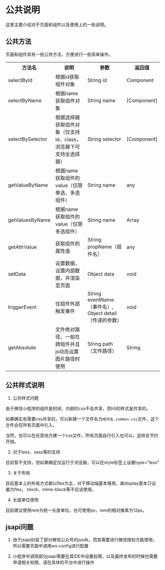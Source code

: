 
# 公共说明

这里主要介绍对于页面和组件以及使用上的一些说明。


## 公共方法

页面和组件具有一些公共方法，方便进行一些简单操作。 

<table>
    <tr>
        <th>方法名</th>
        <th>说明</th>
        <th>参数</th>
        <th>返回值</th>
    </tr>
    <tr>
        <td>selectById</td>
        <td>根据id获取组件对象</td>
        <td>String id</td>
        <td>Component</td>
    </tr>
    <tr>
        <td>selectByName</td>
        <td>根据name获取组件对象</td>
        <td>String name</td>
        <td>[Component]</td>
    </tr>
    <tr>
        <td>selectBySelector</td>
        <td>根据选择器获取组件对象（仅支持id、class，浏览器下可支持全选择器）</td>
        <td>String selector</td>
        <td>[Component]</td>
    </tr>
    <tr>
        <td>getValueByName</td>
        <td>根据name获取组件的value（仅限单选、多选组件）</td>
        <td>String name</td>
        <td>any</td>
    </tr>
    <tr>
        <td>getValuesByName</td>
        <td>根据name获取组件的value（仅限多选组件）</td>
        <td>String name</td>
        <td>Array</td>
    </tr>
    <tr>
        <td>getAttrValue</td>
        <td>获取组件的属性值</td>
        <td>String propName（组件名）</td>
        <td>any</td>
    </tr>
    <tr>
        <td>setData</td>
        <td>设置数据，设置内部数据，并渲染至页面</td>
        <td>Object data</td>
        <td>void</td>
    </tr>
    <tr>
        <td>triggerEvent</td>
        <td>往组件外部触发事件</td>
        <td>String eventName（事件名）, Object detail（传递的参数）</td>
        <td>void</td>
    </tr>
    <tr>
        <td>getAbsolute</td>
        <td>文件绝对路径，一般在跨组件并且js动态设置图片路径时使用</td>
        <td>String path（文件路径）</td>
        <td>String</td>
    </tr>
</table>

## 公共样式说明


1. 公共样式问题

由于微信小程序的组件是封闭，内部的css不会共享，而h5的样式是共享的。

如果确实有需要css共享的，可以新建一个文件名为<code>组件名.common.css</code>文件，这个文件会在所有页面中引入。

当然，也可以在任意地方建一个css文件，所有页面自行引入也可以。这样会节约开销。

2. 对于less、sass等的支持

目前暂不支持，但如果确定仅运行于浏览器，可以在style标签上设置type="less"


3. 关于布局

目前基本上的布局方式都以flex为主，对于移动端基本够用，故display基本只设置为flex， block、inline-block等不应该使用。


4. 长度单位使用

目前建议使用rem为统一长度单位，也可使用px，rem的相对像素为12px。


## jsapi问题

1. 由于jsapi封装了部分微信公众号的jssdk，而其需要进行微信授权方能使用，所以需要页面中调用wx.config进行配置

2. 小程序中调用部分jsapi需要在其IDE中设置权限，以及最终发布的时候也需要申请相关权限，请在具体的平台中进行操作


